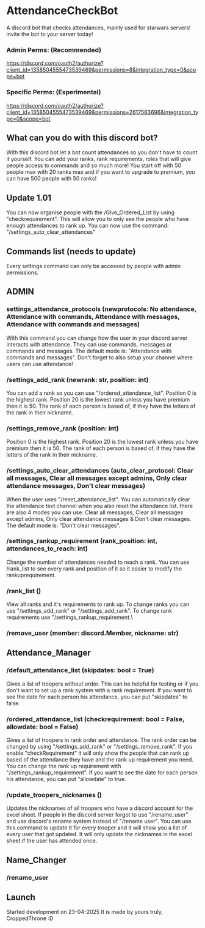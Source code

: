 # AttendanceCheckBot
A discord bot that checks attendances, mainly used for starwars servers!
invite the bot to your server today!

### Admin Perms: (Recommended)
https://discord.com/oauth2/authorize?client_id=1358504555473539469&permissions=8&integration_type=0&scope=bot
### Specific Perms: (Experimental)
https://discord.com/oauth2/authorize?client_id=1358504555473539469&permissions=2617583696&integration_type=0&scope=bot

## What can you do with this discord bot?
With this discord bot let a bot count attendances so you don't have to count it yourself.
You can add your ranks, rank requirements, roles that will give people access to commands and so much more!
You start off with 50 people max with 20 ranks max and if you want to upgrade to premium, you can have 500 people with 50 ranks!

## Update 1.01
You can now organise people with the /Give_Ordered_List by using "checkrequirement". This will allow you to only see the people who have enough attendances to rank up.
You can now use the command: "/settings_auto_clear_attendances"

## Commands list (needs to update)
Every settings command can only be accessed by people with admin permissions.

## ADMIN

### settings_attendance_protocols (newprotocols: No attendance, Attendance with commands, Attendance with messages, Attendance with commands and messages)
With this command you can change how the user in your discord server interacts with attendance. They can use commands, messages or commands and messages. The default mode is: "Attendance with commands and messages". Don't forget to also setup your channel where users can use attendance!

### /settings_add_rank (newrank: str, position: int)
You can add a rank so you can use "/ordered_attendance_list". Position 0 is the highest rank. Position 20 is the lowest rank unless you have premium then it is 50. The rank of each person is based of, if they have the letters of the rank in their nickname.

### /settings_remove_rank (position: int)
Position 0 is the highest rank. Position 20 is the lowest rank unless you have premium then it is 50. The rank of each person is based of, if they have the letters of the rank in their nickname.

### /settings_auto_clear_attendances (auto_clear_protocol: Clear all messages, Clear all messages except admins, Only clear attendance messages, Don't clear messages)
When the user uses "/reset_attendance_list". You can automatically clear the attendance text channel when you also reset the attendance list. there are also 4 modes you can use: Clear all messages, Clear all messages except admins, Only clear attendance messages & Don't clear messages. The default mode is: "Don't clear messages".

### /settings_rankup_requirement (rank_position: int, attendances_to_reach: int)
Change the number of attendances needed to reach a rank. You can use /rank_list to see every rank and position of it so it easier to modify the rankuprequirement.

### /rank_list ()
View all ranks and it's requirements to rank up. To change ranks you can use "/settings_add_rank" or "/settings_add_rank". To change rank requirements use "/settings_rankup_requirement.\

### /remove_user (member: discord.Member, nickname: str)

## Attendance_Manager

### /default_attendance_list (skipdates: bool = True)
Gives a list of troopers without order. This can be helpful for testing or if you don't want to set up a rank system with a rank requirement. If you want to see the date for each person his attendance, you can put "skipdates" to false.

### /ordered_attendance_list (checkrequirement: bool = False, allowdate: bool = False)
Gives a list of troopers in rank order and attendance. The rank order can be changed by using "/settings_add_rank" or "/settings_remove_rank". If you enable "checkRequirement" it will only show the people that can rank up based of the attendance they have and the rank up requirement you need. You can change the rank up requirement with "/settings_rankup_requirement". If you want to see the date for each person his attendance, you can put "allowdate" to true.

### /update_troopers_nicknames ()
Updates the nicknames of all troopers who have a discord account for the excel sheet. If people in the discord server forgot to use "/rename_user" and use discord's rename system instead of "/rename user". You can use this command to update it for every trooper and it will show you a list of every user that got updated. It will only update the nicknames in the excel sheet if the user has attended once.

## Name_Changer

### /rename_user

## Launch
Started development on 23-04-2025
It is made by yours truly, CroppedThrone :D
